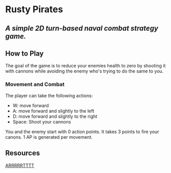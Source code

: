 # Rusty Pirates

## _A simple 2D turn-based naval combat strategy game._

## How to Play

The goal of the game is to reduce your enemies health to zero by shooting it with cannons while avoiding the enemy who's trying to do the same to you. 

### Movement and Combat

The player can take the following actions:

- W: move forward
- A: move forward and slightly to the left
- D: move forward and slightly to the right
- Space: Shoot your cannons

You and the enemy start with 0 action points. It takes 3 points to fire your canons. 1 AP is generated per movement. 

## Resources

[ARRRRRTTTT](https://opengameart.org/content/pirate-pack-190)
